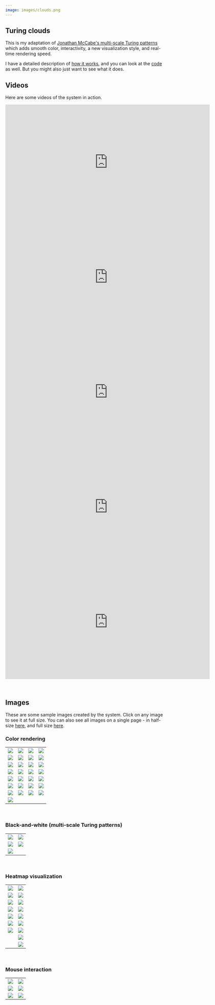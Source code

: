 ```yaml
---
image: images/clouds.png
---
```


## Turing clouds

This is my adaptation of [Jonathan McCabe's multi-scale Turing
patterns](http://www.jonathanmccabe.com/Cyclic_Symmetric_Multi-Scale_Turing_Patterns.pdf)
which adds smooth color, interactivity, a new visualization style, and
real-time rendering speed.

I have a detailed description of [how it works](background.html), and you
can look at the [code](https://github.com/blakej11/turing-clouds) as well.
But you might also just want to see what it does.

## Videos

Here are some videos of the system in action.

<iframe src="https://player.vimeo.com/video/356804717" width="640" height="360" frameborder="0" allow="autoplay; fullscreen" allowfullscreen></iframe>

<iframe src="https://player.vimeo.com/video/356831760" width="640" height="360" frameborder="0" allow="autoplay; fullscreen" allowfullscreen></iframe>

<iframe src="https://player.vimeo.com/video/356807696" width="640" height="360" frameborder="0" allow="autoplay; fullscreen" allowfullscreen></iframe>

<iframe src="https://player.vimeo.com/video/356922295" width="640" height="360" frameborder="0" allow="autoplay; fullscreen" allowfullscreen></iframe>

<!-- 1080p 4D goes here -->

<iframe src="https://player.vimeo.com/video/356932182" width="640" height="360" frameborder="0" allow="autoplay; fullscreen" allowfullscreen></iframe>

&nbsp;

## Images

These are some sample images created by the system. Click on any image to
see it at full size. You can also see all images on a single page - in
half-size [here](halfsize.html), and full size [here](fullsize.html).

### Color rendering

| | | | |
|:---:|:---:|:---:|:---:|
| [![](images/10/regular/0000187.png)](images/100/regular/0000187.png) | [![](images/10/regular/0000530.png)](images/100/regular/0000530.png) | [![](images/10/regular/0002106.png)](images/100/regular/0002106.png) | [![](images/10/regular/0002792.png)](images/100/regular/0002792.png) |
| [![](images/10/regular/0003362.png)](images/100/regular/0003362.png) | [![](images/10/regular/0003594.png)](images/100/regular/0003594.png) | [![](images/10/regular/0003610.png)](images/100/regular/0003610.png) | [![](images/10/regular/0005359.png)](images/100/regular/0005359.png) |
| [![](images/10/regular/0010445.png)](images/100/regular/0010445.png) | [![](images/10/regular/0013306.png)](images/100/regular/0013306.png) | [![](images/10/regular/0017985.png)](images/100/regular/0017985.png) | [![](images/10/regular/0026588.png)](images/100/regular/0026588.png) |
| [![](images/10/regular/0026923.png)](images/100/regular/0026923.png) | [![](images/10/regular/0030150.png)](images/100/regular/0030150.png) | [![](images/10/regular/0030205.png)](images/100/regular/0030205.png) | [![](images/10/regular/0033784.png)](images/100/regular/0033784.png) |
| [![](images/10/regular/0038413.png)](images/100/regular/0038413.png) | [![](images/10/regular/0039418.png)](images/100/regular/0039418.png) | [![](images/10/regular/0040017.png)](images/100/regular/0040017.png) | [![](images/10/regular/0043112.png)](images/100/regular/0043112.png) |
| [![](images/10/regular/0052369.png)](images/100/regular/0052369.png) | [![](images/10/regular/0052704.png)](images/100/regular/0052704.png) | [![](images/10/regular/0070989.png)](images/100/regular/0070989.png) | [![](images/10/regular/0162866.png)](images/100/regular/0162866.png) |
| [![](images/10/regular/0174796.png)](images/100/regular/0174796.png) | [![](images/10/regular/0220953.png)](images/100/regular/0220953.png) | [![](images/10/regular/0266840.png)](images/100/regular/0266840.png) | [![](images/10/regular/1092273.png)](images/100/regular/1092273.png) |
| [![](images/10/regular/2284302.png)](images/100/regular/2284302.png) | | | |

&nbsp;

### Black-and-white (multi-scale Turing patterns)

| | |
|:---:|:---:|
| [![](images/10/bw/0006144.png)](images/100/bw/0006144.png) | [![](images/10/bw/0002184.png)](images/100/bw/0002184.png) |
| [![](images/10/bw/0005131.png)](images/100/bw/0005131.png) | [![](images/10/bw/0007354.png)](images/100/bw/0007354.png) |
| [![](images/10/bw/0016173.png)](images/100/bw/0016173.png) | | | |

&nbsp;

### Heatmap visualization

| | |
|:---:|:---:|
| [![](images/10/4d/0006230.png)](images/100/4d/0006230.png) | [![](images/10/4d/0006229.png)](images/100/4d/0006229.png) |
| [![](images/10/4d/0013619.png)](images/100/4d/0013619.png) | [![](images/10/4d/0013618.png)](images/100/4d/0013618.png) |
| [![](images/10/4d/0024478.png)](images/100/4d/0024478.png) | [![](images/10/4d/0024480.png)](images/100/4d/0024480.png) |
| [![](images/10/4d/0000425.png)](images/100/4d/0000425.png) | [![](images/10/4d/0000424.png)](images/100/4d/0000424.png) |
| [![](images/10/4d/0002135.png)](images/100/4d/0002135.png) | [![](images/10/4d/0002134.png)](images/100/4d/0002134.png) |
| [![](images/10/4d/0002399.png)](images/100/4d/0002399.png) | [![](images/10/4d/0002398.png)](images/100/4d/0002398.png) |
| [![](images/10/4d/0002702.png)](images/100/4d/0002702.png) | [![](images/10/4d/0002701.png)](images/100/4d/0002701.png) |
| | [![](images/10/4d/0001284.png)](images/100/4d/0001284.png) |
| | [![](images/10/4d/0019294.png)](images/100/4d/0019294.png) |

&nbsp;

### Mouse interaction

| | |
|:---:|:---:|
| [![](images/10/stroke/0001495.png)](images/100/stroke/0001495.png) | [![](images/10/stroke/0007885.png)](images/100/stroke/0007885.png) |
| [![](images/10/stroke/0024517.png)](images/100/stroke/0024517.png) | [![](images/10/stroke/0031427.png)](images/100/stroke/0031427.png) |
| [![](images/10/stroke/0066382.png)](images/100/stroke/0066382.png) | [![](images/10/stroke/0073536.png)](images/100/stroke/0073536.png) |
